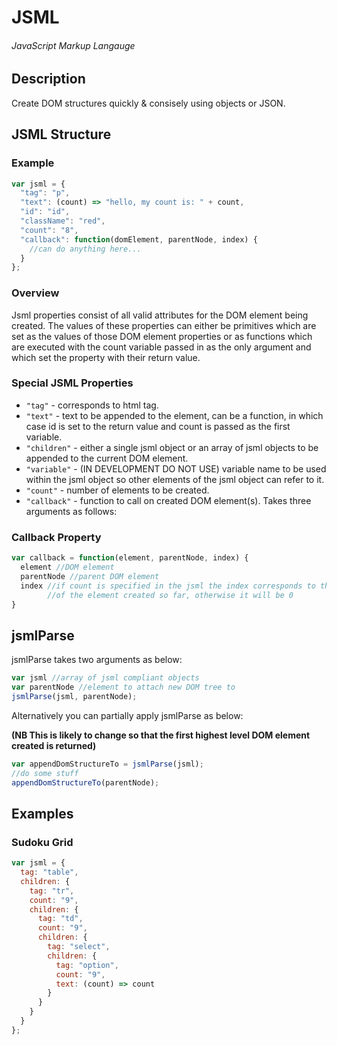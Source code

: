 # JSML
###### JavaScript Markup Langauge
## Description
Create DOM structures quickly & consisely using objects or JSON.

## JSML Structure
### Example
```javascript
var jsml = {
  "tag": "p",
  "text": (count) => "hello, my count is: " + count,
  "id": "id",
  "className": "red",
  "count": "8",
  "callback": function(domElement, parentNode, index) {
    //can do anything here...
  }
};
```
### Overview
Jsml properties consist of all valid attributes for the DOM element being created. The values of these properties can either be primitives which are set as the values of those DOM element properties or as functions which are executed with the count variable passed in as the only argument and which set the property with their return value.

### Special JSML Properties
- `"tag"` - corresponds to html tag.
- `"text"` - text to be appended to the element, can be a function, in which case id is set to the return value and count is passed as the first variable.
- `"children"` - either a single jsml object or an array of jsml objects to be appended to the current DOM element.
- `"variable"` - (IN DEVELOPMENT DO NOT USE) variable name to be used within the jsml object so other elements of the jsml object can refer to it.
- `"count"` - number of elements to be created.
- `"callback"` - function to call on created DOM element(s). Takes three arguments as follows:

### Callback Property
```javascript
var callback = function(element, parentNode, index) {
  element //DOM element
  parentNode //parent DOM element
  index //if count is specified in the jsml the index corresponds to the index
        //of the element created so far, otherwise it will be 0
}
```


## jsmlParse
jsmlParse takes two arguments as below:
```javascript
var jsml //array of jsml compliant objects
var parentNode //element to attach new DOM tree to
jsmlParse(jsml, parentNode);
```
Alternatively you can partially apply jsmlParse as below:

**(NB This is likely to change so that the first highest level DOM element created is returned)**
```javascript
var appendDomStructureTo = jsmlParse(jsml);
//do some stuff
appendDomStructureTo(parentNode);
```
## Examples
### Sudoku Grid
```javascript
var jsml = {
  tag: "table",
  children: {
    tag: "tr",
    count: "9",
    children: {
      tag: "td",
      count: "9",
      children: {
        tag: "select",
        children: {
          tag: "option",
          count: "9",
          text: (count) => count
        }
      }
    }
  }
};

```
